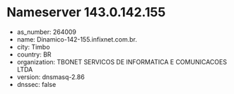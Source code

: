 # Nameserver 143.0.142.155

* as_number: 264009
* name: Dinamico-142-155.infixnet.com.br.
* city: Timbo
* country: BR
* organization: TBONET SERVICOS DE INFORMATICA E COMUNICACOES LTDA
* version: dnsmasq-2.86
* dnssec: false

